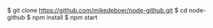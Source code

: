 
$ git clone https://github.com/mikedeboer/node-github.git
$ cd node-github
$ npm install
$ npm start
